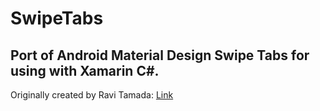 SwipeTabs
=========

Port of Android Material Design Swipe Tabs for using with Xamarin C#.
---------------------------------------------------------------------

Originally created by Ravi Tamada: [Link](http://www.androidhive.info/2015/09/android-material-design-working-with-tabs/)


